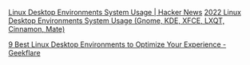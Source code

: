 
[Linux Desktop Environments System Usage | Hacker News](https://news.ycombinator.com/item?id=33951719)
[2022 Linux Desktop Environments System Usage (Gnome, KDE, XFCE, LXQT, Cinnamon, Mate)](https://itvision.altervista.org/linux-desktop-environments-system-usage.html)

[9 Best Linux Desktop Environments to Optimize Your Experience - Geekflare](https://geekflare.com/best-linux-desktop-environments/)
